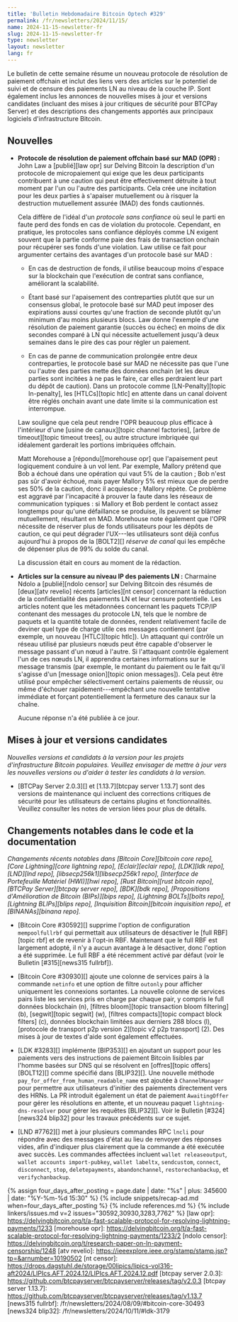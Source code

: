 ```yaml
---
title: 'Bulletin Hebdomadaire Bitcoin Optech #329'
permalink: /fr/newsletters/2024/11/15/
name: 2024-11-15-newsletter-fr
slug: 2024-11-15-newsletter-fr
type: newsletter
layout: newsletter
lang: fr
---
```

Le bulletin de cette semaine résume un nouveau protocole de résolution de paiement offchain et
inclut des liens vers des articles sur le potentiel de suivi et de censure des paiements LN au
niveau de la couche IP. Sont également inclus les annonces de nouvelles mises à jour et versions candidates
(incluant des mises à jour critiques de sécurité pour BTCPay Server) et des descriptions des changements
apportés aux principaux logiciels d'infrastructure Bitcoin.

## Nouvelles

- **Protocole de résolution de paiement offchain basé sur MAD (OPR) :** John Law a [publié][law
  opr] sur Delving Bitcoin la description d'un protocole de micropaiement qui exige que les deux
  participants contribuent à une caution qui peut être effectivement détruite à tout moment par l'un
  ou l'autre des participants. Cela crée une incitation pour les deux parties à s'apaiser mutuellement
  ou à risquer la destruction mutuellement assurée (MAD) des fonds cautionnés.

  Cela diffère de l'idéal d'un _protocole sans confiance_ où seul le parti en faute perd des fonds en
  cas de violation du protocole. Cependant, en pratique, les protocoles sans confiance déployés comme
  LN exigent souvent que la partie conforme paie des frais de transaction onchain pour récupérer ses
  fonds d'une violation. Law utilise ce fait pour argumenter certains des avantages d'un protocole
  basé sur MAD :

  - En cas de destruction de fonds, il utilise beaucoup moins d'espace sur la blockchain que
    l'exécution de contrat sans confiance, améliorant la scalabilité.

  - Étant basé sur l'apaisement des contreparties plutôt que sur un consensus global, le protocole
    basé sur MAD peut imposer des expirations aussi courtes qu'une fraction de seconde plutôt qu'un
    minimum d'au moins plusieurs blocs. Law donne l'exemple d'une résolution de paiement garantie
    (succès ou échec) en moins de dix secondes comparé à LN qui nécessite actuellement jusqu'à deux
    semaines dans le pire des cas pour régler un paiement.

  - En cas de panne de communication prolongée entre deux contreparties, le protocole basé sur MAD ne
    nécessite pas que l'une ou l'autre des parties mette des données onchain (et les deux parties sont
    incitées à ne pas le faire, car elles perdraient leur part du dépôt de caution). Dans un protocole
    comme [LN-Penalty][topic ln-penalty], les [HTLCs][topic htlc] en attente dans un canal doivent être
    réglés onchain avant une date limite si la communication est interrompue.

  Law souligne que cela peut rendre l'OPR beaucoup plus efficace à l'intérieur d'une [usine de
  canaux][topic channel factories], [arbre de timeout][topic timeout trees], ou autre structure
  imbriquée qui idéalement garderait les portions imbriquées offchain.

  Matt Morehouse a [répondu][morehouse opr] que l'apaisement peut logiquement conduire à un vol lent.
  Par exemple, Mallory prétend que Bob a échoué dans une opération qui vaut 5% de la caution ; Bob
  n'est pas sûr d'avoir échoué, mais payer Mallory 5% est mieux que de perdre ses 50% de la caution,
  donc il acquiesce ; Mallory répète. Ce problème est aggravé par l'incapacité à prouver la faute dans
  les réseaux de communication typiques : si Mallory et Bob perdent le contact assez longtemps pour
  qu'une défaillance se produise, ils peuvent se blâmer mutuellement, résultant en MAD. Morehouse note
  également que l'OPR nécessite de réserver plus de fonds utilisateurs pour les dépôts de caution, ce qui peut
  dégrader l'UX---les utilisateurs sont déjà confus aujourd'hui à propos de la [BOLT2][] _réserve de
  canal_ qui les empêche de dépenser plus de 99% du solde du canal.

  La discussion était en cours au moment de la rédaction.

- **Articles sur la censure au niveau IP des paiements LN :** Charmaine Ndolo a [publié][ndolo
  censor] sur Delving Bitcoin des résumés de [deux][atv revelio] récents [articles][nt censor]
  concernant la réduction de la confidentialité des paiements LN et leur censure potentielle. Les
  articles notent que les métadonnées concernant les paquets TCP/IP contenant des messages du
  protocole LN, tels que le nombre de paquets et la quantité totale de données, rendent relativement
  facile de deviner quel type de charge utile ces messages contiennent (par exemple, un nouveau
  [HTLC][topic htlc]). Un attaquant qui contrôle un réseau utilisé par plusieurs nœuds peut être
  capable d'observer le message passant d'un nœud à l'autre. Si l'attaquant contrôle également l'un de
  ces nœuds LN, il apprendra certaines informations sur le message transmis (par exemple, le montant
  du paiement ou le fait qu'il s'agisse d'un [message onion][topic onion messages]). Cela peut être
  utilisé pour empêcher sélectivement certains paiements de réussir, ou même d'échouer
  rapidement---empêchant une nouvelle tentative immédiate et forçant potentiellement la fermeture des
  canaux sur la chaîne.

  Aucune réponse n'a été publiée à ce jour.

## Mises à jour et versions candidates

_Nouvelles versions et candidats à la version pour les projets d'infrastructure Bitcoin populaires.
Veuillez envisager de mettre à jour vers les nouvelles versions ou d'aider à tester les candidats à
la version._

- [BTCPay Server 2.0.3][] et [1.13.7][btcpay server 1.13.7] sont des versions de maintenance qui
  incluent des corrections critiques de sécurité pour les utilisateurs de certains plugins et
  fonctionnalités. Veuillez consulter les notes de version liées pour plus de détails.

## Changements notables dans le code et la documentation

_Changements récents notables dans [Bitcoin Core][bitcoin core repo], [Core Lightning][core lightning
repo], [Eclair][eclair repo], [LDK][ldk repo], [LND][lnd repo], [libsecp256k1][libsecp256k1 repo],
[Interface de Portefeuille Matériel (HWI)][hwi repo], [Rust Bitcoin][rust bitcoin repo], [BTCPay
Server][btcpay server repo], [BDK][bdk repo], [Propositions d'Amélioration de Bitcoin (BIPs)][bips
repo], [Lightning BOLTs][bolts repo], [Lightning BLIPs][blips repo], [Inquisition Bitcoin][bitcoin
inquisition repo], et [BINANAs][binana repo]._

- [Bitcoin Core #30592][] supprime l'option de configuration `mempoolfullrbf` qui permettait aux
  utilisateurs de désactiver le [full RBF][topic rbf] et de revenir à l'opt-in RBF. Maintenant que le
  full RBF est largement adopté, il n'y a aucun avantage à le désactiver, donc l'option a été
  supprimée. Le full RBF a été récemment activé par défaut (voir le Bulletin [#315][news315 fullrbf]).

- [Bitcoin Core #30930][] ajoute une colonne de services pairs à la commande `netinfo` et une option
  de filtre `outonly` pour afficher uniquement les connexions sortantes. La nouvelle colonne de
  services pairs liste les services pris en charge par chaque pair, y compris le full
  données blockchain (n), [filtres bloom][topic transaction bloom filtering] (b), [segwit][topic
  segwit] (w), [filtres compacts][topic compact block filters]
  (c), données blockchain limitées aux derniers 288 blocs (l), [protocole de transport p2p version
  2][topic v2 p2p transport] (2). Des mises à jour de textes d'aide sont également effectuées.

- [LDK #3283][] implémente [BIP353][] en ajoutant un support pour les paiements vers des
  instructions de paiement Bitcoin lisibles par l'homme basées sur DNS qui se résolvent en
  [offres][topic offers] [BOLT12][] comme spécifié dans [BLIP32][]. Une nouvelle méthode
  `pay_for_offer_from_human_readable_name` est ajoutée à `ChannelManager` pour permettre aux
  utilisateurs d'initier des paiements directement vers des HRNs. La PR introduit également un état de
  paiement `AwaitingOffer` pour gérer les résolutions en attente, et un nouveau paquet
  `lightning-dns-resolver` pour gérer les requêtes [BLIP32][]. Voir le Bulletin [#324][news324
  blip32] pour les travaux précédents sur ce sujet.

- [LND #7762][] met à jour plusieurs commandes RPC `lncli` pour répondre avec des messages d'état au
  lieu de renvoyer des réponses vides, afin d'indiquer plus clairement que la commande a été exécutée
  avec succès. Les commandes affectées incluent `wallet releaseoutput`, `wallet accounts import-pubkey`,
  `wallet labeltx`, `sendcustom`, `connect`, `disconnect`, `stop`, `deletepayments`,
  `abandonchannel`, `restorechanbackup`, et `verifychanbackup`.

{% assign four_days_after_posting = page.date | date: "%s" | plus: 345600 | date: "%Y-%m-%d 15:30" %}
{% include snippets/recap-ad.md when=four_days_after_posting %}
{% include references.md %}
{% include linkers/issues.md v=2 issues="30592,30930,3283,7762" %}
[law opr]: https://delvingbitcoin.org/t/a-fast-scalable-protocol-for-resolving-lightning-payments/1233
[morehouse opr]: https://delvingbitcoin.org/t/a-fast-scalable-protocol-for-resolving-lightning-payments/1233/2
[ndolo censor]: https://delvingbitcoin.org/t/research-paper-on-ln-payment-censorship/1248
[atv revelio]: https://ieeexplore.ieee.org/stamp/stamp.jsp?tp=&arnumber=10190502
[nt censor]: https://drops.dagstuhl.de/storage/00lipics/lipics-vol316-aft2024/LIPIcs.AFT.2024.12/LIPIcs.AFT.2024.12.pdf
[btcpay server 2.0.3]: https://github.com/btcpayserver/btcpayserver/releases/tag/v2.0.3
[btcpay server 1.13.7]: https://github.com/btcpayserver/btcpayserver/releases/tag/v1.13.7
[news315 fullrbf]: /fr/newsletters/2024/08/09/#bitcoin-core-30493
[news324 blip32]: /fr/newsletters/2024/10/11/#ldk-3179